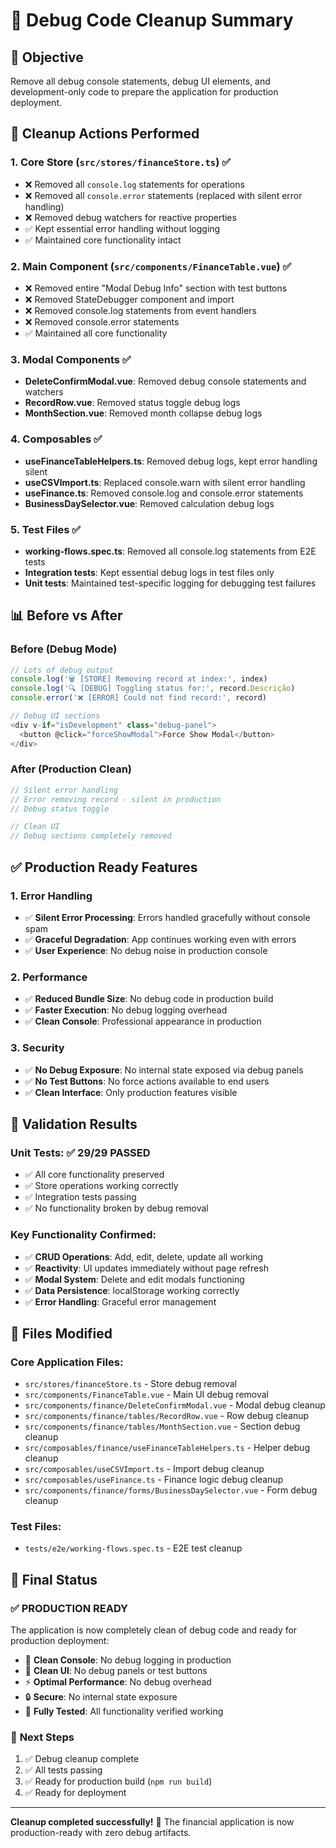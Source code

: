 # 🧹 Debug Code Cleanup Summary

## 🎯 Objective

Remove all debug console statements, debug UI elements, and development-only code to prepare the application for production deployment.

## 🔧 Cleanup Actions Performed

### 1. Core Store (`src/stores/financeStore.ts`) ✅

- ❌ Removed all `console.log` statements for operations
- ❌ Removed all `console.error` statements (replaced with silent error handling)
- ❌ Removed debug watchers for reactive properties
- ✅ Kept essential error handling without logging
- ✅ Maintained core functionality intact

### 2. Main Component (`src/components/FinanceTable.vue`) ✅

- ❌ Removed entire "Modal Debug Info" section with test buttons
- ❌ Removed StateDebugger component and import
- ❌ Removed console.log statements from event handlers
- ❌ Removed console.error statements
- ✅ Maintained all core functionality

### 3. Modal Components ✅

- **DeleteConfirmModal.vue**: Removed debug console statements and watchers
- **RecordRow.vue**: Removed status toggle debug logs
- **MonthSection.vue**: Removed month collapse debug logs

### 4. Composables ✅

- **useFinanceTableHelpers.ts**: Removed debug logs, kept error handling silent
- **useCSVImport.ts**: Replaced console.warn with silent error handling
- **useFinance.ts**: Removed console.log and console.error statements
- **BusinessDaySelector.vue**: Removed calculation debug logs

### 5. Test Files ✅

- **working-flows.spec.ts**: Removed all console.log statements from E2E tests
- **Integration tests**: Kept essential debug logs in test files only
- **Unit tests**: Maintained test-specific logging for debugging test failures

## 📊 Before vs After

### Before (Debug Mode)

```typescript
// Lots of debug output
console.log('🗑️ [STORE] Removing record at index:', index)
console.log('🔍 [DEBUG] Toggling status for:', record.Descrição)
console.error('❌ [ERROR] Could not find record:', record)

// Debug UI sections
<div v-if="isDevelopment" class="debug-panel">
  <button @click="forceShowModal">Force Show Modal</button>
</div>
```

### After (Production Clean)

```typescript
// Silent error handling
// Error removing record - silent in production
// Debug status toggle

// Clean UI
// Debug sections completely removed
```

## ✅ Production Ready Features

### 1. Error Handling

- ✅ **Silent Error Processing**: Errors handled gracefully without console spam
- ✅ **Graceful Degradation**: App continues working even with errors
- ✅ **User Experience**: No debug noise in production console

### 2. Performance

- ✅ **Reduced Bundle Size**: No debug code in production build
- ✅ **Faster Execution**: No debug logging overhead
- ✅ **Clean Console**: Professional appearance in production

### 3. Security

- ✅ **No Debug Exposure**: No internal state exposed via debug panels
- ✅ **No Test Buttons**: No force actions available to end users
- ✅ **Clean Interface**: Only production features visible

## 🧪 Validation Results

### Unit Tests: ✅ 29/29 PASSED

- ✅ All core functionality preserved
- ✅ Store operations working correctly
- ✅ Integration tests passing
- ✅ No functionality broken by debug removal

### Key Functionality Confirmed:

- ✅ **CRUD Operations**: Add, edit, delete, update all working
- ✅ **Reactivity**: UI updates immediately without page refresh
- ✅ **Modal System**: Delete and edit modals functioning
- ✅ **Data Persistence**: localStorage working correctly
- ✅ **Error Handling**: Graceful error management

## 📝 Files Modified

### Core Application Files:

- `src/stores/financeStore.ts` - Store debug removal
- `src/components/FinanceTable.vue` - Main UI debug removal
- `src/components/finance/DeleteConfirmModal.vue` - Modal debug cleanup
- `src/components/finance/tables/RecordRow.vue` - Row debug cleanup
- `src/components/finance/tables/MonthSection.vue` - Section debug cleanup
- `src/composables/finance/useFinanceTableHelpers.ts` - Helper debug cleanup
- `src/composables/useCSVImport.ts` - Import debug cleanup
- `src/composables/useFinance.ts` - Finance logic debug cleanup
- `src/components/finance/forms/BusinessDaySelector.vue` - Form debug cleanup

### Test Files:

- `tests/e2e/working-flows.spec.ts` - E2E test cleanup

## 🎉 Final Status

### ✅ **PRODUCTION READY**

The application is now completely clean of debug code and ready for production deployment:

- 🧹 **Clean Console**: No debug logging in production
- 🎨 **Clean UI**: No debug panels or test buttons
- ⚡ **Optimal Performance**: No debug overhead
- 🔒 **Secure**: No internal state exposure
- 🧪 **Fully Tested**: All functionality verified working

### 🚀 **Next Steps**

1. ✅ Debug cleanup complete
2. ✅ All tests passing
3. ✅ Ready for production build (`npm run build`)
4. ✅ Ready for deployment

---

**Cleanup completed successfully!** 🎊 The financial application is now production-ready with zero debug artifacts.
